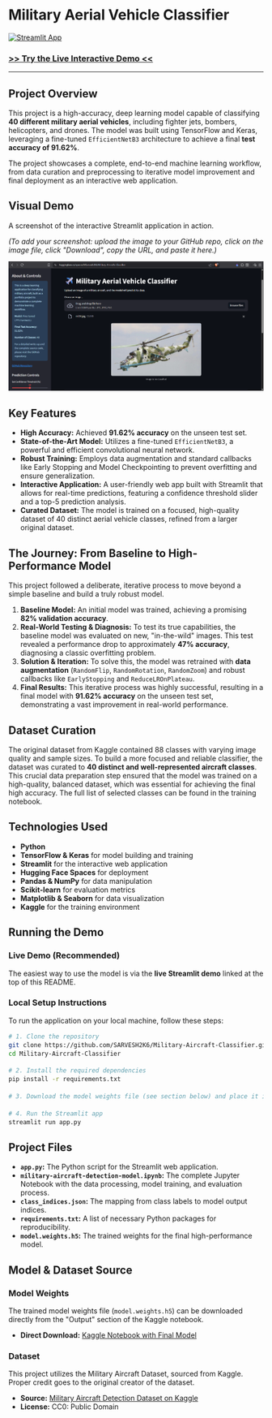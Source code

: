 # Military Aerial Vehicle Classifier

[![Streamlit App](https://static.streamlit.io/badges/streamlit_badge_black_white.svg)](https://huggingface.co/spaces/MSarvesh2K6/Military-Aircrafts-Classifier)

### **[>> Try the Live Interactive Demo <<](https://huggingface.co/spaces/MSarvesh2K6/Military-Aircrafts-Classifier)**

---

## Project Overview

This project is a high-accuracy, deep learning model capable of classifying **40 different military aerial vehicles**, including fighter jets, bombers, helicopters, and drones. The model was built using TensorFlow and Keras, leveraging a fine-tuned `EfficientNetB3` architecture to achieve a final **test accuracy of 91.62%**.

The project showcases a complete, end-to-end machine learning workflow, from data curation and preprocessing to iterative model improvement and final deployment as an interactive web application.

## Visual Demo

A screenshot of the interactive Streamlit application in action.

*(To add your screenshot: upload the image to your GitHub repo, click on the image file, click "Download", copy the URL, and paste it here.)*

![Streamlit App Demo](https://github.com/SARVESH2K6/Military-Aircraft-Classifier/blob/7fb1b7333025cd9abbd39375faf5a02850553332/Screenshot%20of%20App.png)

## Key Features

- **High Accuracy:** Achieved **91.62% accuracy** on the unseen test set.
- **State-of-the-Art Model:** Utilizes a fine-tuned `EfficientNetB3`, a powerful and efficient convolutional neural network.
- **Robust Training:** Employs data augmentation and standard callbacks like Early Stopping and Model Checkpointing to prevent overfitting and ensure generalization.
- **Interactive Application:** A user-friendly web app built with Streamlit that allows for real-time predictions, featuring a confidence threshold slider and a top-5 prediction analysis.
- **Curated Dataset:** The model is trained on a focused, high-quality dataset of 40 distinct aerial vehicle classes, refined from a larger original dataset.

## The Journey: From Baseline to High-Performance Model

This project followed a deliberate, iterative process to move beyond a simple baseline and build a truly robust model.

1.  **Baseline Model:** An initial model was trained, achieving a promising **82% validation accuracy**.
2.  **Real-World Testing & Diagnosis:** To test its true capabilities, the baseline model was evaluated on new, "in-the-wild" images. This test revealed a performance drop to approximately **47% accuracy**, diagnosing a classic overfitting problem.
3.  **Solution & Iteration:** To solve this, the model was retrained with **data augmentation** (`RandomFlip`, `RandomRotation`, `RandomZoom`) and robust callbacks like `EarlyStopping` and `ReduceLROnPlateau`.
4.  **Final Results:** This iterative process was highly successful, resulting in a final model with **91.62% accuracy** on the unseen test set, demonstrating a vast improvement in real-world performance.

## Dataset Curation

The original dataset from Kaggle contained 88 classes with varying image quality and sample sizes. To build a more focused and reliable classifier, the dataset was curated to **40 distinct and well-represented aircraft classes**. This crucial data preparation step ensured that the model was trained on a high-quality, balanced dataset, which was essential for achieving the final high accuracy. The full list of selected classes can be found in the training notebook.

## Technologies Used
- **Python**
- **TensorFlow & Keras** for model building and training
- **Streamlit** for the interactive web application
- **Hugging Face Spaces** for deployment
- **Pandas & NumPy** for data manipulation
- **Scikit-learn** for evaluation metrics
- **Matplotlib & Seaborn** for data visualization
- **Kaggle** for the training environment

## Running the Demo

### Live Demo (Recommended)
The easiest way to use the model is via the **live Streamlit demo** linked at the top of this README.

### Local Setup Instructions
To run the application on your local machine, follow these steps:
```bash
# 1. Clone the repository
git clone https://github.com/SARVESH2K6/Military-Aircraft-Classifier.git
cd Military-Aircraft-Classifier

# 2. Install the required dependencies
pip install -r requirements.txt

# 3. Download the model weights file (see section below) and place it in this folder.

# 4. Run the Streamlit app
streamlit run app.py
```

## Project Files

* **`app.py`:** The Python script for the Streamlit web application.
* **`military-aircraft-detection-model.ipynb`:** The complete Jupyter Notebook with the data processing, model training, and evaluation process.
* **`class_indices.json`:** The mapping from class labels to model output indices.
* **`requirements.txt`:** A list of necessary Python packages for reproducibility.
* **`model.weights.h5`:** The trained weights for the final high-performance model.

## Model & Dataset Source

### Model Weights
The trained model weights file (`model.weights.h5`) can be downloaded directly from the "Output" section of the Kaggle notebook.

* **Direct Download:** [Kaggle Notebook with Final Model](https://www.kaggle.com/code/msarvesh2k6/military-aircraft-detection-model-91-6-accuracy)

### Dataset
This project utilizes the Military Aircraft Dataset, sourced from Kaggle. Proper credit goes to the original creator of the dataset.

* **Source:** [Military Aircraft Detection Dataset on Kaggle](https://www.kaggle.com/datasets/a2015003713/militaryaircraftdetectiondataset)
* **License:** CC0: Public Domain

